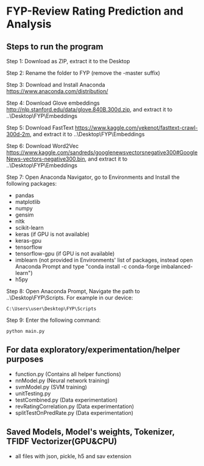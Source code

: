# FYP-Review Rating Prediction and Analysis

## Steps to run the program

Step 1: Download as ZIP, extract it to the Desktop

Step 2: Rename the folder to FYP (remove the -master suffix)

Step 3: Download and Install Anaconda https://www.anaconda.com/distribution/

Step 4: Download Glove embeddings http://nlp.stanford.edu/data/glove.840B.300d.zip, and extract it to ..\Desktop\FYP\Embeddings

Step 5: Download FastText https://www.kaggle.com/yekenot/fasttext-crawl-300d-2m, and extract it to ..\Desktop\FYP\Embeddings

Step 6: Download Word2Vec https://www.kaggle.com/sandreds/googlenewsvectorsnegative300#GoogleNews-vectors-negative300.bin, and extract it to ..\Desktop\FYP\Embeddings

Step 7: Open Anaconda Navigator, go to Environments and Install the following packages:
- pandas
- matplotlib
- numpy
- gensim
- nltk
- scikit-learn
- keras (if GPU is not available)
- keras-gpu
- tensorflow
- tensorflow-gpu (if GPU is not available)
- imblearn (not provided in Environments' list of packages, instead open Anaconda Prompt and type "conda install -c conda-forge imbalanced-learn") 
- h5py

Step 8: Open Anaconda Prompt, Navigate the path to ..\Desktop\FYP\Scripts. For example in our device:
```
C:\Users\user\Desktop\FYP\Scripts
```

Step 9: Enter the following command:
```
python main.py
```

## For data exploratory/experimentation/helper purposes
- function.py (Contains all helper functions)
- nnModel.py (Neural network training)
- svmModel.py (SVM training)
- unitTesting.py
- testCombined.py (Data experimentation)
- revRatingCorrelation.py (Data experimentation)
- splitTestOnPredRate.py (Data experimentation)

## Saved Models, Model's weights, Tokenizer, TFIDF Vectorizer(GPU&CPU)
- all files with json, pickle, h5 and sav extension

